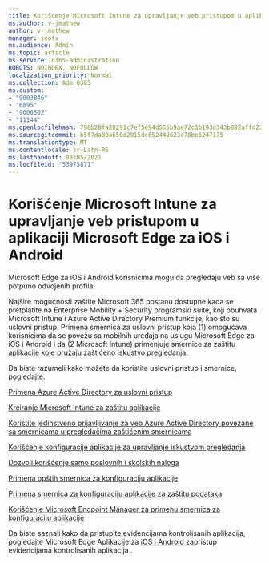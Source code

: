 ```yaml
---
title: Korišćenje Microsoft Intune za upravljanje veb pristupom u aplikaciji Microsoft Edge za iOS i Android
ms.author: v-jmathew
author: v-jmathew
manager: scotv
ms.audience: Admin
ms.topic: article
ms.service: o365-administration
ROBOTS: NOINDEX, NOFOLLOW
localization_priority: Normal
ms.collection: Adm_O365
ms.custom:
- "9003846"
- "6895"
- "9006502"
- "11144"
ms.openlocfilehash: 798b28fa20291c7ef5e94d555b9ae72c3b193d343b892affd22b6a23e780d523
ms.sourcegitcommit: b5f7da89a650d2915dc652449623c78be6247175
ms.translationtype: MT
ms.contentlocale: sr-Latn-RS
ms.lasthandoff: 08/05/2021
ms.locfileid: "53975871"
---
```

# <a name="use-microsoft-intune-to-manage-web-access-in-microsoft-edge-for-ios-and-android"></a>Korišćenje Microsoft Intune za upravljanje veb pristupom u aplikaciji Microsoft Edge za iOS i Android

Microsoft Edge za iOS i Android korisnicima mogu da pregledaju veb sa više potpuno odvojenih profila.

Najšire mogućnosti zaštite Microsoft 365 postanu dostupne kada se pretplatite na Enterprise Mobility + Security programski suite, koji obuhvata Microsoft Intune i Azure Active Directory Premium funkcije, kao što su uslovni pristup. Primena smernica za uslovni pristup koja (1) omogućava korisnicima da se povežu sa mobilnih uređaja na uslugu Microsoft Edge za iOS i Android i da (2 Microsoft Intune) primenjuje smernice za zaštitu aplikacije koje pružaju zaštićeno iskustvo pregledanja.

Da biste razumeli kako možete da koristite uslovni pristup i smernice, pogledajte:

[Primena Azure Active Directory za uslovni pristup](https://go.microsoft.com/fwlink/?linkid=2132481)

[Kreiranje Microsoft Intune za zaštitu aplikacije](https://go.microsoft.com/fwlink/?linkid=2132651)

[Koristite jedinstveno prijavljivanje za veb Azure Active Directory povezane sa smernicama u pregledačima zaštićenim smernicama](https://go.microsoft.com/fwlink/?linkid=2132482)

[Korišćenje konfiguracije aplikacije za upravljanje iskustvom pregledanja](https://go.microsoft.com/fwlink/?linkid=2132483)

[Dozvoli korišćenje samo poslovnih i školskih naloga](https://go.microsoft.com/fwlink/?linkid=2132652)

[Primena opštih smernica za konfiguraciju aplikacije](https://go.microsoft.com/fwlink/?linkid=2132653)

[Primena smernica za konfiguraciju aplikacije za zaštitu podataka](https://go.microsoft.com/fwlink/?linkid=2132654)

[Korišćenje Microsoft Endpoint Manager za primenu smernica za konfiguraciju aplikacije](https://go.microsoft.com/fwlink/?linkid=2132707)

Da biste saznali kako da pristupite evidencijama kontrolisanih aplikacija, pogledajte Microsoft Edge Aplikacije za [iOS i Android za](https://go.microsoft.com/fwlink/?linkid=2132578)pristup evidencijama kontrolisanih aplikacija .
